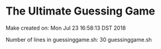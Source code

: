 # The Ultimate Guessing Game
Make created on: Mon Jul 23 16:58:13 DST 2018

Number of lines in guessinggame.sh: 30 guessinggame.sh
